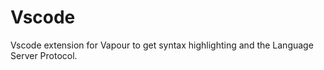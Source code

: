 # Vscode

Vscode extension for Vapour to get syntax highlighting and the 
Language Server Protocol.
